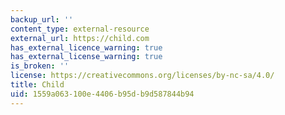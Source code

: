 ```yaml
---
backup_url: ''
content_type: external-resource
external_url: https://child.com
has_external_licence_warning: true
has_external_license_warning: true
is_broken: ''
license: https://creativecommons.org/licenses/by-nc-sa/4.0/
title: Child
uid: 1559a063-100e-4406-b95d-b9d587844b94
---
```

